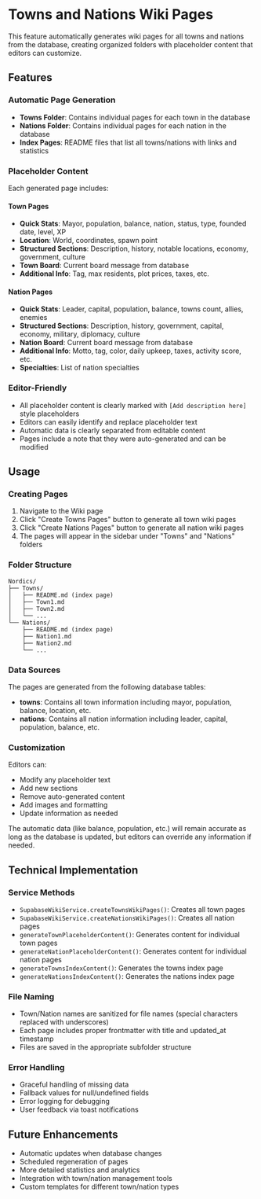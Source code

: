 # Towns and Nations Wiki Pages

This feature automatically generates wiki pages for all towns and nations from the database, creating organized folders with placeholder content that editors can customize.

## Features

### Automatic Page Generation
- **Towns Folder**: Contains individual pages for each town in the database
- **Nations Folder**: Contains individual pages for each nation in the database
- **Index Pages**: README files that list all towns/nations with links and statistics

### Placeholder Content
Each generated page includes:

#### Town Pages
- **Quick Stats**: Mayor, population, balance, nation, status, type, founded date, level, XP
- **Location**: World, coordinates, spawn point
- **Structured Sections**: Description, history, notable locations, economy, government, culture
- **Town Board**: Current board message from database
- **Additional Info**: Tag, max residents, plot prices, taxes, etc.

#### Nation Pages
- **Quick Stats**: Leader, capital, population, balance, towns count, allies, enemies
- **Structured Sections**: Description, history, government, capital, economy, military, diplomacy, culture
- **Nation Board**: Current board message from database
- **Additional Info**: Motto, tag, color, daily upkeep, taxes, activity score, etc.
- **Specialties**: List of nation specialties

### Editor-Friendly
- All placeholder content is clearly marked with `[Add description here]` style placeholders
- Editors can easily identify and replace placeholder text
- Automatic data is clearly separated from editable content
- Pages include a note that they were auto-generated and can be modified

## Usage

### Creating Pages
1. Navigate to the Wiki page
2. Click "Create Towns Pages" button to generate all town wiki pages
3. Click "Create Nations Pages" button to generate all nation wiki pages
4. The pages will appear in the sidebar under "Towns" and "Nations" folders

### Folder Structure
```
Nordics/
├── Towns/
│   ├── README.md (index page)
│   ├── Town1.md
│   ├── Town2.md
│   └── ...
└── Nations/
    ├── README.md (index page)
    ├── Nation1.md
    ├── Nation2.md
    └── ...
```

### Data Sources
The pages are generated from the following database tables:
- **towns**: Contains all town information including mayor, population, balance, location, etc.
- **nations**: Contains all nation information including leader, capital, population, balance, etc.

### Customization
Editors can:
- Modify any placeholder text
- Add new sections
- Remove auto-generated content
- Add images and formatting
- Update information as needed

The automatic data (like balance, population, etc.) will remain accurate as long as the database is updated, but editors can override any information if needed.

## Technical Implementation

### Service Methods
- `SupabaseWikiService.createTownsWikiPages()`: Creates all town pages
- `SupabaseWikiService.createNationsWikiPages()`: Creates all nation pages
- `generateTownPlaceholderContent()`: Generates content for individual town pages
- `generateNationPlaceholderContent()`: Generates content for individual nation pages
- `generateTownsIndexContent()`: Generates the towns index page
- `generateNationsIndexContent()`: Generates the nations index page

### File Naming
- Town/Nation names are sanitized for file names (special characters replaced with underscores)
- Each page includes proper frontmatter with title and updated_at timestamp
- Files are saved in the appropriate subfolder structure

### Error Handling
- Graceful handling of missing data
- Fallback values for null/undefined fields
- Error logging for debugging
- User feedback via toast notifications

## Future Enhancements
- Automatic updates when database changes
- Scheduled regeneration of pages
- More detailed statistics and analytics
- Integration with town/nation management tools
- Custom templates for different town/nation types 